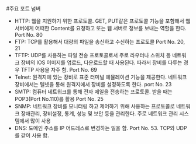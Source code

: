 #주요 포트 넘버
- HTTP: 웹을 지원하기 위한 프로토콜. GET, PUT같은 프로토콜 기능을 포함해서 웹 서버에게 어떠한 Content를 요청하고 또는 웹 서버로 정보를 보내는 역할을 한다. Port No. 80
- FTP: TCP를 활용해서 대량의 파일을 송신하고 수신하는 프로토콜 Port No. 20, 21
- TFTP: UDP를 사용하는 파일 전송 프로토콜로서 주로 라우터나 스위치 등 네트워크 장비의 IOS 이미지를 업로드, 다운로드할 때 사용된다. 따라서 장비를 다루는 경우 TFTP 사용을 자주 함. Port No. 69
- Telnet: 원격지에 있는 장비로 표준 터미널 에뮬레이션 기능을 제공한다. 네트워크 장비에서는 텔넷을 통해 원격지에서 장비를 설정하도록 한다. port No. 23
- SMTP: 컴퓨터 네트워크를 통해 전자 메일을 전송하는 프로토콜. 받을 때는 POP3(Port No.110)를 활용 Port No. 25
- SNMP: 네트워크 장비를 모니터링 하고 제어하기 위해 사용하는 프로토콜로 네트워크 장애관리, 장비설정, 통계, 성능 및 보안 등을 관리한다. 주로 네트워크 관리 시스템에서 많이 사용
- DNS: 도메인 주소를 IP 어드레스로 변경하는 일을 함. Port No. 53. TCP와 UDP를 같이 사용 함.